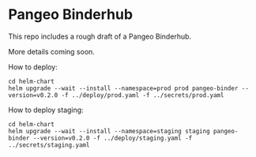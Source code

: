 Pangeo Binderhub
================

This repo includes a rough draft of a Pangeo Binderhub.

More details coming soon.

How to deploy:
```
cd helm-chart
helm upgrade --wait --install --namespace=prod prod pangeo-binder --version=v0.2.0 -f ../deploy/prod.yaml -f ../secrets/prod.yaml
```

How to deploy staging:
```
cd helm-chart
helm upgrade --wait --install --namespace=staging staging pangeo-binder --version=v0.2.0 -f ../deploy/staging.yaml -f ../secrets/staging.yaml
```
